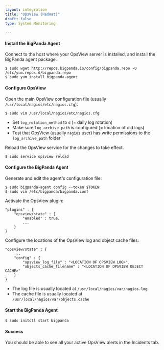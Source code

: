 ```yaml
---
layout: integration 
title: "OpsView (RedHat)"
draft: false
type: System Monitoring

---
```


#### Install the BigPanda Agent
Connect to the host where your OpsView server is installed, and install the BigPanda agent package.

    $ sudo wget http://repos.bigpanda.io/config/bigpanda.repo -O /etc/yum.repos.d/bigpanda.repo
    $ sudo yum install bigpanda-agent

<!-- section-separator -->

#### Configure OpsView
Open the main OpsView configuration file (usually `/usr/local/nagios/etc/nagios.cfg`):

	$ sudo vim /usr/local/nagios/etc/nagios.cfg

* Set `log_rotation_method` to `d` (= daily log rotation)
* Make sure `log_archive_path` is configured (= location of old logs)
* Test that OpsView (usually `nagios` user) has write permissions to the `log_archive_path` folder

Reload the OpsView service for the changes to take effect.
	
    $ sudo service opsview reload


<!-- section-separator -->

#### Configure the BigPanda Agent
Generate and edit the agent's configuration file:

    $ sudo bigpanda-agent config --token $TOKEN
    $ sudo vim /etc/bigpanda/bigpanda.conf

Activate the OpsView plugin:

	"plugins" : {
		"opsview/state" : {
			"enabled" : true,
			...
		}
	}

Configure the locations of the OpsView log and object cache files:

	"opsview/state" : {
		...
		"config" : {
			"opsview_log_file" : "<LOCATION OF OPSVIEW LOG>",
			"objects_cache_filename" : "<LOCATION OF OPSVIEW OBJECT CACHE>"
		}
	}
    
* The log file is usually located at `/usr/local/nagios/var/nagios.log`
* The cache file is usually located at `/usr/local/nagios/var/objects.cache`

#### Start the BigPanda Agent

    $ sudo initctl start bigpanda

<!-- section-separator -->

#### Success
You should be able to see all your active OpsView alerts in the Incidents tab.


